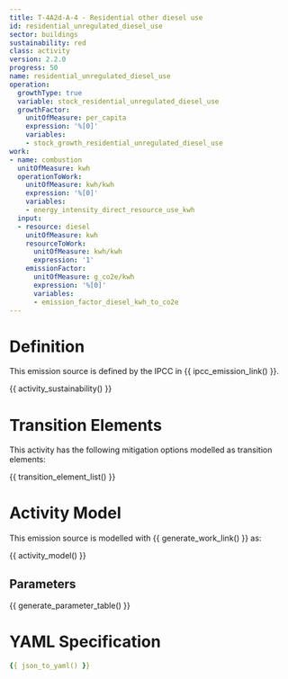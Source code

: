 ```yaml
---
title: T-4A2d-A-4 - Residential other diesel use
id: residential_unregulated_diesel_use
sector: buildings
sustainability: red
class: activity
version: 2.2.0
progress: 50
name: residential_unregulated_diesel_use
operation:
  growthType: true
  variable: stock_residential_unregulated_diesel_use
  growthFactor:
    unitOfMeasure: per_capita
    expression: '%[0]'
    variables:
    - stock_growth_residential_unregulated_diesel_use
work:
- name: combustion
  unitOfMeasure: kwh
  operationToWork:
    unitOfMeasure: kwh/kwh
    expression: '%[0]'
    variables:
    - energy_intensity_direct_resource_use_kwh
  input:
  - resource: diesel
    unitOfMeasure: kwh
    resourceToWork:
      unitOfMeasure: kwh/kwh
      expression: '1'
    emissionFactor:
      unitOfMeasure: g_co2e/kwh
      expression: '%[0]'
      variables:
      - emission_factor_diesel_kwh_to_co2e
---
```

# Definition
This emission source is defined by the IPCC in {{ ipcc_emission_link() }}.


{{ activity_sustainability() }}

# Transition Elements

This activity has the following mitigation options modelled as transition elements:

{{ transition_element_list() }}

# Activity Model
This emission source is modelled with {{ generate_work_link() }} as:

{{ activity_model() }}

## Parameters

{{ generate_parameter_table() }}

# YAML Specification

```yaml
{{ json_to_yaml() }}
```